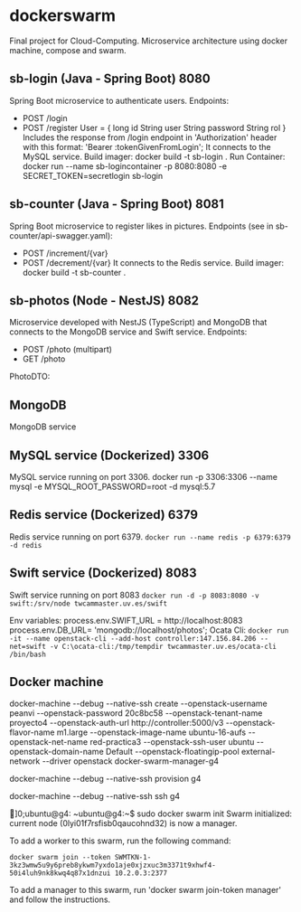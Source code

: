 # dockerswarm
Final project for Cloud-Computing. Microservice architecture using docker machine, compose and swarm.

## sb-login (Java - Spring Boot) 8080
Spring Boot microservice to authenticate users.
Endpoints: 
- POST /login
- POST /register
User = {
    long id
    String user
    String password
    String rol
}
Includes the response from /login endpoint in 'Authorization' header with this format: 'Bearer :tokenGivenFromLogin';
It connects to the MySQL service.
Build imager:
docker build -t sb-login .
Run Container:
docker run --name sb-logincontainer -p 8080:8080  -e SECRET_TOKEN=secretlogin sb-login

## sb-counter (Java - Spring Boot) 8081
Spring Boot microservice to register likes in pictures.
Endpoints (see in sb-counter/api-swagger.yaml):
- POST /increment/{var}
- POST /decrement/{var}
It connects to the Redis service.
Build imager:
docker build -t sb-counter .

## sb-photos (Node - NestJS) 8082
Microservice developed with NestJS (TypeScript) and MongoDB that connects to the MongoDB service and Swift service.
Endpoints: 
- POST /photo (multipart)
- GET /photo

PhotoDTO: 
## MongoDB
MongoDB service

## MySQL service (Dockerized) 3306
MySQL service running on port 3306.
docker run -p 3306:3306 --name mysql -e MYSQL_ROOT_PASSWORD=root -d mysql:5.7

## Redis service (Dockerized) 6379
Redis service running on port 6379.
`docker run --name redis -p 6379:6379 -d redis`

## Swift service (Dockerized) 8083
Swift service running on port 8083
`docker run -d -p 8083:8080 -v swift:/srv/node twcammaster.uv.es/swift`

Env variables:
process.env.SWIFT_URL = http://localhost:8083
process.env.DB_URL= 'mongodb://localhost/photos';
Ocata Cli:
`docker run -it --name openstack-cli --add-host controller:147.156.84.206 --net=swift -v C:\ocata-cli:/tmp/tempdir twcammaster.uv.es/ocata-cli /bin/bash`


## Docker machine
docker-machine --debug --native-ssh create --openstack-username peanvi --openstack-password 20c8bc58 --openstack-tenant-name proyecto4 --openstack-auth-url http://controller:5000/v3 --openstack-flavor-name m1.large --openstack-image-name ubuntu-16-aufs --openstack-net-name red-practica3 --openstack-ssh-user ubuntu --openstack-domain-name Default --openstack-floatingip-pool external-network --driver openstack docker-swarm-manager-g4

docker-machine --debug --native-ssh provision g4

docker-machine --debug --native-ssh ssh g4

]0;ubuntu@g4: ~ubuntu@g4:~$ sudo docker swarm init
Swarm initialized: current node (0lyi01f7rsfisb0qaucohnd32) is now a manager.

To add a worker to this swarm, run the following command:

    docker swarm join --token SWMTKN-1-3kz3wmw5u9y6preb8ykwm7yxdo1aje0xjzxuc3m3371t9xhwf4-50i4luh9nk8kwq4q87x1dnzui 10.2.0.3:2377

To add a manager to this swarm, run 'docker swarm join-token manager' and follow the instructions.
